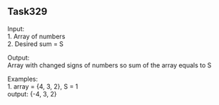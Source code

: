 ﻿## Task329

Input:   
	1. Array of numbers  
	2. Desired sum = S  

Output:  
	Array with changed signs of numbers so sum of the array equals to S  

Examples:  
	1. array = {4, 3, 2}, S = 1  
	output: {-4, 3, 2}  
